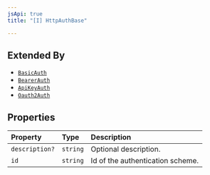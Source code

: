 ```yaml
---
jsApi: true
title: "[I] HttpAuthBase"

---
```

## Extended By

- [`BasicAuth`](BasicAuth.md)
- [`BearerAuth`](BearerAuth.md)
- [`ApiKeyAuth`](ApiKeyAuth.md)
- [`Oauth2Auth`](Oauth2Auth.md)

## Properties

| Property | Type | Description |
| :------ | :------ | :------ |
| `description?` | `string` | Optional description. |
| `id` | `string` | Id of the authentication scheme. |
